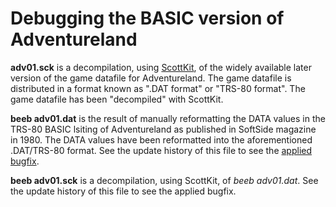 # Debugging the BASIC version of Adventureland

**adv01.sck** is a decompilation, using [ScottKit](https://github.com/MikeTaylor/scottkit), of the widely available later version of the game datafile for Adventureland. The game datafile is distributed in a format known as ".DAT format" or "TRS-80 format". The game datafile has been "decompiled" with ScottKit.

**beeb adv01.dat** is the result of manually reformatting the DATA values in the TRS-80 BASIC lsiting of Adventureland as published in SoftSide magazine in 1980. The DATA values have been reformatted into the aforementioned .DAT/TRS-80 format. See the update history of this file to see the [applied bugfix](https://github.com/ahope1/Beeb-Adventureland/commit/9aafbc50fac1b01db1ecdd17a1b17b728398f2b3#diff-64cfd2897a97cb294f65a1b998f9a254).

**beeb adv01.sck** is a decompilation, using ScottKit, of _beeb adv01.dat_. See the update history of this file to see the applied bugfix.
